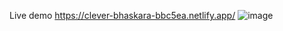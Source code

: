 Live demo https://clever-bhaskara-bbc5ea.netlify.app/
![image](https://user-images.githubusercontent.com/55028090/128740496-43f82e67-96bb-476b-bd73-17d839e212a6.png)
